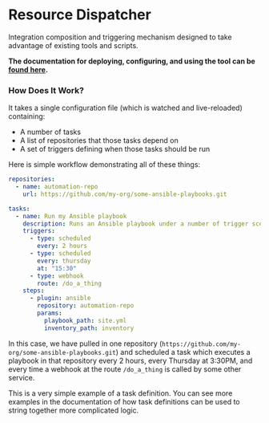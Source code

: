 # Resource Dispatcher

Integration composition and triggering mechanism designed to take advantage of existing tools and scripts.

**The documentation for deploying, configuring, and using the tool can be [found here](documentation/README.md).**

### <a name="hdiw"></a>How Does It Work?

It takes a single configuration file (which is watched and live-reloaded) containing:

* A number of tasks
* A list of repositories that those tasks depend on
* A set of triggers defining when those tasks should be run


Here is simple workflow demonstrating all of these things:

```yaml
repositories:
  - name: automation-repo
    url: https://github.com/my-org/some-ansible-playbooks.git

tasks:
  - name: Run my Ansible playbook
    description: Runs an Ansible playbook under a number of trigger scenarios
    triggers:
      - type: scheduled
        every: 2 hours
      - type: scheduled
        every: thursday
        at: "15:30"
      - type: webhook
        route: /do_a_thing
    steps:
      - plugin: ansible
        repository: automation-repo
        params:
          playbook_path: site.yml
          inventory_path: inventory
```

In this case, we have pulled in one repository (`https://github.com/my-org/some-ansible-playbooks.git`) and scheduled a task which executes a playbook in that repository every 2 hours, every Thursday at 3:30PM, and every time a webhook at the route `/do_a_thing` is called by some other service.

This is a very simple example of a task definition. You can see more examples in the documentation of how task definitions can be used to string together more complicated logic.

